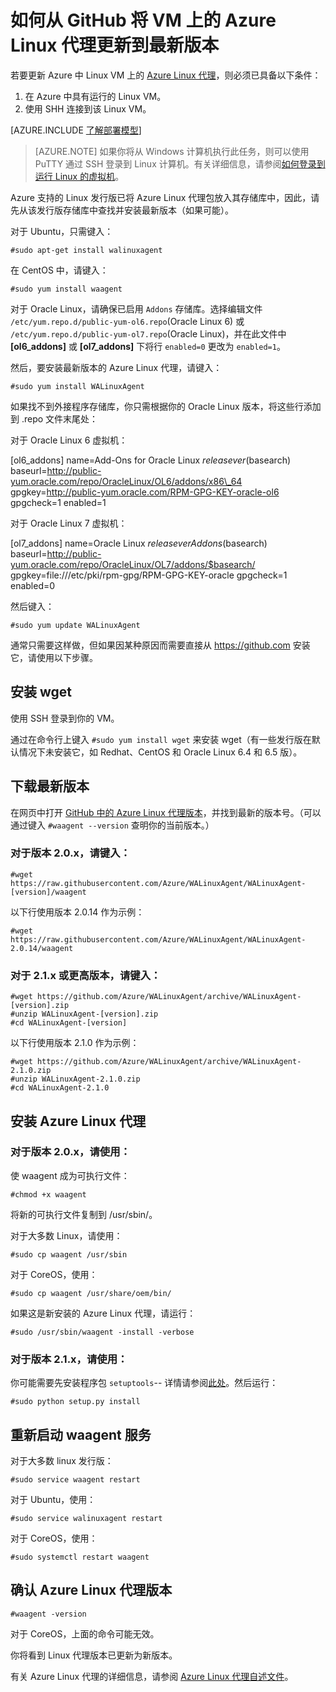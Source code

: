 <properties
	pageTitle="从 GitHub 更新 Azure Linux 代理 | Azure"
	description="了解如何从 Github 将 Azure 中 Linux VM 的 Azure Linux 代理更新到最新版本"
	services="virtual-machines-linux"
	documentationCenter=""
	authors="SuperScottz"
	manager="timlt"
	editor=""
	tags="azure-resource-manager,azure-service-management"/>

<tags
	ms.service="virtual-machines-linux"
	ms.date="12/14/2015"
	wacn.date="01/29/2016"/>


# 如何从 GitHub 将 VM 上的 Azure Linux 代理更新到最新版本

若要更新 Azure 中 Linux VM 上的 [Azure Linux 代理](https://github.com/Azure/WALinuxAgent)，则必须已具备以下条件：

1. 在 Azure 中具有运行的 Linux VM。
2. 使用 SHH 连接到该 Linux VM。

[AZURE.INCLUDE [了解部署模型](../../includes/learn-about-deployment-models-both-include.md)]


> [AZURE.NOTE] 如果你将从 Windows 计算机执行此任务，则可以使用 PuTTY 通过 SSH 登录到 Linux 计算机。有关详细信息，请参阅[如何登录到运行 Linux 的虚拟机](/documentation/articles/virtual-machines-linux-classic-log-on/)。

Azure 支持的 Linux 发行版已将 Azure Linux 代理包放入其存储库中，因此，请先从该发行版存储库中查找并安装最新版本（如果可能）。

对于 Ubuntu，只需键入：

    #sudo apt-get install walinuxagent

在 CentOS 中，请键入：

    #sudo yum install waagent

对于 Oracle Linux，请确保已启用 `Addons` 存储库。选择编辑文件 `/etc/yum.repo.d/public-yum-ol6.repo`(Oracle Linux 6) 或 `/etc/yum.repo.d/public-yum-ol7.repo`(Oracle Linux)，并在此文件中 **[ol6\_addons]** 或 **[ol7\_addons]** 下将行 `enabled=0` 更改为 `enabled=1`。

然后，要安装最新版本的 Azure Linux 代理，请键入：

    #sudo yum install WALinuxAgent

如果找不到外接程序存储库，你只需根据你的 Oracle Linux 版本，将这些行添加到 .repo 文件末尾处：

对于 Oracle Linux 6 虚拟机：

  [ol6\_addons] name=Add-Ons for Oracle Linux $releasever ($basearch) baseurl=http://public-yum.oracle.com/repo/OracleLinux/OL6/addons/x86\_64 gpgkey=http://public-yum.oracle.com/RPM-GPG-KEY-oracle-ol6 gpgcheck=1 enabled=1

对于 Oracle Linux 7 虚拟机：

  [ol7\_addons] name=Oracle Linux $releasever Add ons ($basearch) baseurl=http://public-yum.oracle.com/repo/OracleLinux/OL7/addons/$basearch/ gpgkey=file:///etc/pki/rpm-gpg/RPM-GPG-KEY-oracle gpgcheck=1 enabled=0

然后键入：

    #sudo yum update WALinuxAgent

通常只需要这样做，但如果因某种原因而需要直接从 https://github.com 安装它，请使用以下步骤。


## 安装 wget

使用 SSH 登录到你的 VM。

通过在命令行上键入 `#sudo yum install wget` 来安装 wget（有一些发行版在默认情况下未安装它，如 Redhat、CentOS 和 Oracle Linux 6.4 和 6.5 版）。


## 下载最新版本

在网页中打开 [GitHub 中的 Azure Linux 代理版本](https://github.com/Azure/WALinuxAgent/releases)，并找到最新的版本号。（可以通过键入 `#waagent --version` 查明你的当前版本。）

### 对于版本 2.0.x，请键入：

    #wget https://raw.githubusercontent.com/Azure/WALinuxAgent/WALinuxAgent-[version]/waagent  

   以下行使用版本 2.0.14 作为示例：

    #wget https://raw.githubusercontent.com/Azure/WALinuxAgent/WALinuxAgent-2.0.14/waagent  

### 对于 2.1.x 或更高版本，请键入：

    #wget https://github.com/Azure/WALinuxAgent/archive/WALinuxAgent-[version].zip
    #unzip WALinuxAgent-[version].zip
    #cd WALinuxAgent-[version]

   以下行使用版本 2.1.0 作为示例：

    #wget https://github.com/Azure/WALinuxAgent/archive/WALinuxAgent-2.1.0.zip
    #unzip WALinuxAgent-2.1.0.zip  
    #cd WALinuxAgent-2.1.0

## 安装 Azure Linux 代理

### 对于版本 2.0.x，请使用：

 使 waagent 成为可执行文件：

    #chmod +x waagent

 将新的可执行文件复制到 /usr/sbin/。

  对于大多数 Linux，请使用：

    #sudo cp waagent /usr/sbin

  对于 CoreOS，使用：

    #sudo cp waagent /usr/share/oem/bin/

  如果这是新安装的 Azure Linux 代理，请运行：
 
    #sudo /usr/sbin/waagent -install -verbose

### 对于版本 2.1.x，请使用：

你可能需要先安装程序包 `setuptools`-- 详情请参阅[此处](https://pypi.python.org/pypi/setuptools)。然后运行：

    #sudo python setup.py install

## 重新启动 waagent 服务

对于大多数 linux 发行版：

    #sudo service waagent restart

对于 Ubuntu，使用：

    #sudo service walinuxagent restart

对于 CoreOS，使用：

    #sudo systemctl restart waagent

## 确认 Azure Linux 代理版本

    #waagent -version

对于 CoreOS，上面的命令可能无效。

你将看到 Linux 代理版本已更新为新版本。

有关 Azure Linux 代理的详细信息，请参阅 [Azure Linux 代理自述文件](https://github.com/Azure/WALinuxAgent)。

<!---HONumber=Mooncake_0509_2016-->
